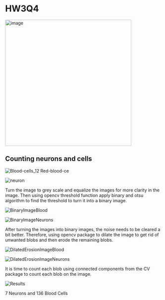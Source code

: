 # HW3Q4



<img width="407" alt="image" src="https://user-images.githubusercontent.com/62819751/235676587-732c0210-be8d-4c29-b36f-73f8ebcd3eba.png">


Counting neurons and cells
-------------------------------------------------------------------


![Blood-cells_12 Red-blood-ce](https://user-images.githubusercontent.com/62819751/235676677-a2e58711-323a-4a83-9dc9-9d107aa969a0.jpg)


![neuron](https://user-images.githubusercontent.com/62819751/235676698-248fbfb5-ab67-43b4-9fbf-6c69cfc6b591.jpg)


Turn the image to grey scale and equalize the images for more clarity in the image. Then using opencv threshold function apply binary and otsu algorithm to find the threshold to turn it into a binary image. 


![BinaryImageBlood](https://user-images.githubusercontent.com/62819751/235677238-5a487160-c94f-45f4-98e8-a318c877469d.png)


![BinaryImageNeurons](https://user-images.githubusercontent.com/62819751/235677243-6da15251-2ea6-4312-9579-46173b1a260e.png)


After turning the images into binary images, the noise needs to be cleared a bit better. Therefore, using opencv package to dilate the image to get rid of unwanted blobs and then erode the remaining blobs. 


![DilatedErosionImageBlood](https://user-images.githubusercontent.com/62819751/235677665-fa85cc0a-fc92-4c0c-886f-e3f6ca0bd6a6.png)

![DilatedErosionImageNeurons](https://user-images.githubusercontent.com/62819751/235677668-cf999a67-7b6c-4176-8224-ed299c157e37.png)


It is time to count each blob using connected components from the CV package to count each blob on the image.


![Results](https://user-images.githubusercontent.com/62819751/235677818-e6b72054-1901-4e5b-b893-2762bd39ff5a.png)

7 Neurons and 136 Blood Cells



